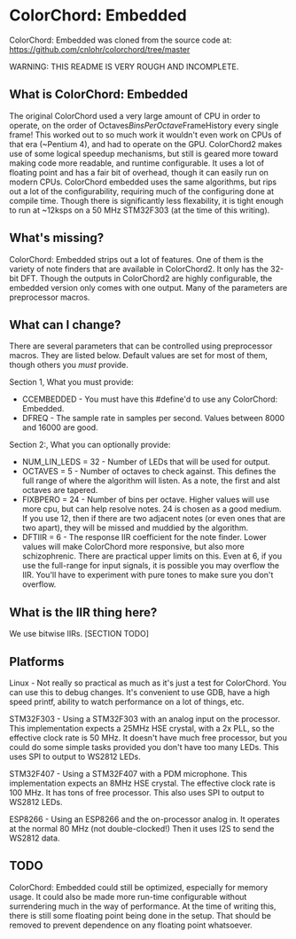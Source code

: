ColorChord: Embedded
====================

ColorChord: Embedded was cloned from the source code at:
https://github.com/cnlohr/colorchord/tree/master

WARNING: THIS README IS VERY ROUGH AND INCOMPLETE.


What is ColorChord: Embedded
----------------------------

The original ColorChord used a very large amount of CPU in order to operate, on the order of Octaves*BinsPerOctave*FrameHistory every single frame!  This worked out to so much work it wouldn't even work on CPUs of that era (~Pentium 4), and had to operate on the GPU.  ColorChord2 makes use of some logical speedup mechanisms, but still is geared more toward making code more readable, and runtime configurable.  It uses a lot of floating point and has a fair bit of overhead, though it can easily run on modern CPUs.  ColorChord embedded uses the same algorithms, but rips out a lot of the configurability, requiring much of the configuring done at compile time.  Though there is significantly less flexability, it is tight enough to run at ~12ksps on a 50 MHz STM32F303 (at the time of this writing).

What's missing?
---------------

ColorChord: Embedded strips out a lot of features.  One of them is the variety of note finders that are available in ColorChord2.  It only has the 32-bit DFT.  Though the outputs in ColorChord2 are highly configurable, the embedded version only comes with one output.  Many of the parameters are preprocessor macros.

What can I change?
------------------

There are several parameters that can be controlled using preprocessor macros.  They are listed below.  Default values are set for most of them, though others you _must_ provide. 

Section 1, What you must provide:
 * CCEMBEDDED - You must have this #define'd to use any ColorChord: Embedded.
 * DFREQ - The sample rate in samples per second.  Values between 8000 and 16000 are good.

Section 2:, What you can optionally provide:
 * NUM_LIN_LEDS = 32 - Number of LEDs that will be used for output.
 * OCTAVES = 5 - Number of octaves to check against.  This defines the full range of where the algorithm will listen.  As a note, the first and alst octaves are tapered.
 * FIXBPERO = 24 - Number of bins per octave.  Higher values will use more cpu, but can help resolve notes.  24 is chosen as a good medium.  If you use 12, then if there are two adjacent notes (or even ones that are two apart), they will be missed and muddied by the algorithm.
 * DFTIIR = 6 - The response IIR coefficient for the note finder.  Lower values will make ColorChord more responsive, but also more schizophrenic.  There are practical upper limits on this.  Even at 6, if you use the full-range for input signals, it is possible you may overflow the IIR.  You'll have to experiment with pure tones to make sure you don't overflow.


What is the IIR thing here?
---------------------------

We use bitwise IIRs.  [SECTION TODO]


Platforms
---------
Linux - Not really so practical as much as it's just a test for ColorChord.  You can use this to debug changes.  It's convenient to use GDB, have a high speed printf, ability to watch performance on a lot of things, etc.

STM32F303 - Using a STM32F303 with an analog input on the processor.  This implementation expects a 25MHz HSE crystal, with a 2x PLL, so the effective clock rate is 50 MHz.  It doesn't have much free processor, but you could do some simple tasks provided you don't have too many LEDs.  This uses SPI to output to WS2812 LEDs.

STM32F407 - Using a STM32F407 with a PDM microphone.  This implementation expects an 8MHz HSE crystal.  The effective clock rate is 100 MHz.  It has tons of free processor.  This also uses SPI to output to WS2812 LEDs.

ESP8266 - Using an ESP8266 and the on-processor analog in.  It operates at the normal 80 MHz (not double-clocked!) Then it uses I2S to send the WS2812 data.


TODO
----

ColorChord: Embedded could still be optimized, especially for memory usage.  It could also be made more run-time configurable without surrendering much in the way of performance.  At the time of writing this, there is still some floating point being done in the setup.  That should be removed to prevent dependence on any floating point whatsoever.
